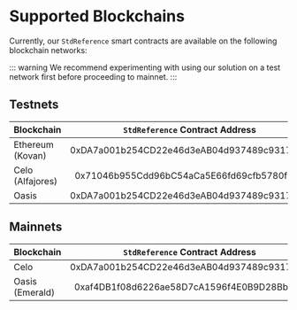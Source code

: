 <!--
order: 3
-->

# Supported Blockchains

Currently, our `StdReference` smart contracts are available on the following blockchain networks:

::: warning
We recommend experimenting with using our solution on a test network first before proceeding to mainnet.
:::

## Testnets

| Blockchain       |      `StdReference` Contract Address       |                                                 Explorer                                                 |
| ---------------- | :----------------------------------------: | :------------------------------------------------------------------------------------------------------: |
| Ethereum (Kovan) | 0xDA7a001b254CD22e46d3eAB04d937489c93174C3 |          [link](https://kovan.etherscan.io/address/0xDA7a001b254CD22e46d3eAB04d937489c93174C3)           |
| Celo (Alfajores) | 0x71046b955Cdd96bC54aCa5E66fd69cfb5780f3BB | [link](https://alfajores-blockscout.celo-testnet.org/address/0x71046b955Cdd96bC54aCa5E66fd69cfb5780f3BB) |
| Oasis            | 0xDA7a001b254CD22e46d3eAB04d937489c93174C3 |                               [link](https://explorer.emerald.oasis.dev/)                                |

## Mainnets

| Blockchain      |      `StdReference` Contract Address       |                                       Explorer                                       |
| --------------- | :----------------------------------------: | :----------------------------------------------------------------------------------: |
| Celo            | 0xDA7a001b254CD22e46d3eAB04d937489c93174C3 | [link](https://explorer.celo.org/address/0xDA7a001b254CD22e46d3eAB04d937489c93174C3) |
| Oasis (Emerald) | 0xaf4DB1f08d6226ae58D7cA1596f4E0B9D28Bb7Ae |                 [link](https://testnet.explorer.emerald.oasis.dev/)                  |

